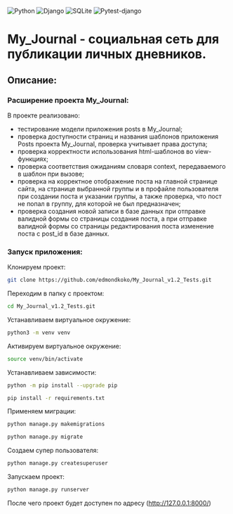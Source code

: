 ![Python](https://img.shields.io/badge/Python-3.10-blue?style=for-the-badge&logo=python&logoColor=yellow)
![Django](https://img.shields.io/badge/Django-2.2.6-red?style=for-the-badge&logo=django&logoColor=blue)
![SQLite](https://img.shields.io/badge/SQLite-grey?style=for-the-badge&logo=postgresql&logoColor=yellow)
![Pytest-django](https://img.shields.io/badge/pytest-django==3.8.0-orange?style=for-the-badge&logo=nginx&logoColor=green)

# My_Journal - социальная сеть для публикации личных дневников. 

## Описание:
### Расширение проекта My_Journal:

В проекте реализовано:
- тестирование модели приложения posts в My_Journal;
- проверка доступности страниц и названия шаблонов приложения Posts проекта My_Journal, проверка учитывает права доступа;
- проверка корректности использования html-шаблонов во view-функциях;
- проверка соответствия ожиданиям словаря context, передаваемого в шаблон при вызове;
- проверка на корректное отображение поста на главной странице сайта, на странице выбранной группы и в профайле пользователя при создании поста и указании группы, а также проверка, что пост не попал в группу, для которой не был предназначен;
- проверка создания новой записи в базе данных при отправке валидной формы со страницы создания поста, а при отправке валидной формы со страницы редактирования поста изменение поста с post_id в базе данных.

### Запуск приложения:

Клонируем проект:

```bash
git clone https://github.com/edmondkoko/My_Journal_v1.2_Tests.git
```

Переходим в папку с проектом:

```bash
cd My_Journal_v1.2_Tests.git
```

Устанавливаем виртуальное окружение:

```bash
python3 -m venv venv
```

Активируем виртуальное окружение:

```bash
source venv/bin/activate
```

Устанавливаем зависимости:

```bash
python -m pip install --upgrade pip
```
```bash
pip install -r requirements.txt
```

Применяем миграции:

```bash
python manage.py makemigrations
```
```bash
python manage.py migrate
```

Создаем супер пользователя:

```bash
python manage.py createsuperuser
```

Запускаем проект:

```bash
python manage.py runserver
```

После чего проект будет доступен по адресу (http://127.0.0.1:8000/)
